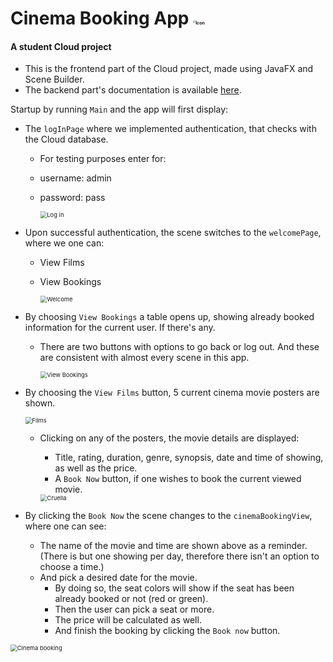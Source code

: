 # Cinema Booking App <img src="https://imagizer.imageshack.com/img924/9722/4EcBJs.png" alt="Icon" style="zoom:25%;" />

#### A student Cloud project

- This is the frontend part of the Cloud project, made using JavaFX and Scene Builder.
- The backend part's documentation is available [here](https://github.com/JimboMan123/CloudBackend/blob/989da7e8464c78ccdd8026fba62b86d20aa8fb59/README.md).



Startup by running `Main` and the app will first display:

- The `logInPage` where we implemented authentication, that checks with the Cloud database.
  * For testing purposes enter for:
  
  * username: admin
  
  * password: pass
  
    <img src="https://imagizer.imageshack.com/img924/4238/VbTocM.png" alt="Log in" style="zoom: 67%;" />
  
    
  
- Upon successful authentication, the scene switches to the `welcomePage`, where we one can:
  - View Films
  
  - View Bookings
  
    <img src="https://imagizer.imageshack.com/img924/6217/eAYqRO.png" alt="Welcome" style="zoom:67%;" />
  
    
  
- By choosing `View Bookings` a table opens up, showing already booked information for the current user. If there's any.
  - There are two buttons with options to go back or log out. And these are consistent with almost every scene in this app.
  
    <img src="https://imagizer.imageshack.com/img923/2384/Dd96Ly.png" alt="View Bookings" style="zoom:67%;" />
  
    
  
- By choosing  the `View Films` button, 5 current cinema movie posters are shown.
  
  <img src="https://imagizer.imageshack.com/img924/1964/80vSJA.png" alt="Films" style="zoom:67%;" />
  
  
  
  - Clicking on any of the posters, the movie details are displayed:
    - Title, rating, duration, genre, synopsis, date and time of showing, as well as the price.
    - A `Book Now` button, if one wishes to book the current viewed movie.
    
    <img src="https://imagizer.imageshack.com/img922/5659/qHifBA.png" alt="Cruella" style="zoom:67%;" />
    
    
  
- By clicking the `Book Now` the scene changes to the `cinemaBookingView`,  where one can see:
  - The name of the movie and time are shown above as a reminder. (There is but one showing per day, therefore there isn't an option to choose a time.)
  - And pick a desired date for the movie.
    - By doing so, the seat colors will show if the seat has been already booked or not (red or green).
    - Then the user can pick a seat or more.
    - The price will be calculated as well.
    - And finish the booking by clicking the `Book now` button.

<img src="https://imagizer.imageshack.com/img922/5249/trZzjq.png" alt="Cinema booking" style="zoom:67%;" />